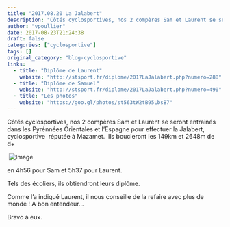 ```yaml
---
title: "2017.08.20 La Jalabert"
description: "Côtés cyclosportives, nos 2 compères Sam et Laurent se seront entrainés dans les Pyrénnées Orientales et l’Espagne pour effectuer la Jalabert, cyclosportive  réputée à Mazamet.  Ils boucleront les 149km et 2648m de d+"
author: "vpoullier"
date: 2017-08-23T21:24:38
draft: false
categories: ["cyclosportive"]
tags: []
original_category: "blog-cyclosportive"
links:
  - title: "Diplôme de Laurent"
    website: "http://stsport.fr/diplome/2017LaJalabert.php?numero=288"
  - title: "Diplôme de Samuel"
    website: "http://stsport.fr/diplome/2017LaJalabert.php?numero=490"
  - title: "Les photos"
    website: "https://goo.gl/photos/st563tW2tB95LbsB7"
---
```


Côtés cyclosportives, nos 2 compères Sam et Laurent se seront entrainés dans les Pyrénnées Orientales et l’Espagne pour effectuer la Jalabert, cyclosportive&nbsp;&nbsp;réputée à Mazamet.&nbsp;&nbsp;Ils boucleront les 149km et 2648m de d+

<!--more-->

&nbsp;![Image](https://lh3.googleusercontent.com/HJdCe-V0ek6b8Xtx1rOYQLmOP7IAk-fCo4UsMpSkixIfs1KmY5_piXX3BvkZVwbdI-IJpKLyhLBQruBuf_P7J-TvO9gezpBgUF9EdecTRmfw6wutV00Cd9ke5NC8Scbs5_mQe58K0LBh5q31d8zG7t7GH8RvU9Gric8ZFtqt-0NnNmsAGtXmH2g9DlpYpOLxJWEuFIWluFWp8lKrfUPLpKc9F_XNl-BmMg8DaYn4gpt2DYNNDo7SyLbWkYnCmPJjmAUCimWMJIwuOYgsAZyNxJu9tlVCEJOTnFxvsGTgoErtNN6HKW-Avs47sE1-LAJkobFhzDedp8cgwK4AYr_lm0YcN783H9kklBUPS94ezv3PHtD-XulqRIxyrnLWdQ-iTN7LRpRczikpafm6x8zOLaadJDQTXRx4lrptZcTsFAJL1cfBte-snIlF0ogBhhWkCswdX3ulwVrVZsc6w9OycrwUCsUcJ2g8rxYtQtFt876sjP8Z-QSMHhw5KVNr8cajLclJTegf0LKVsO4sKdwVjNLhBcTAKbdk-owWb6uQ5ruMJa-HpBnQqw2jo6yjgR-IqFocYQmhgiBuY4KyRiYH6COgpEi6-l5M3jdtdY58NYEmSehAiwkdlQ=w400)

en 4h56 pour Sam
et 5h37 pour Laurent.

Tels des écoliers, ils obtiendront leurs diplôme.

Comme l’a indiqué Laurent, il nous conseille de la refaire avec plus de monde&nbsp;! A bon entendeur…

Bravo à eux.

&nbsp;